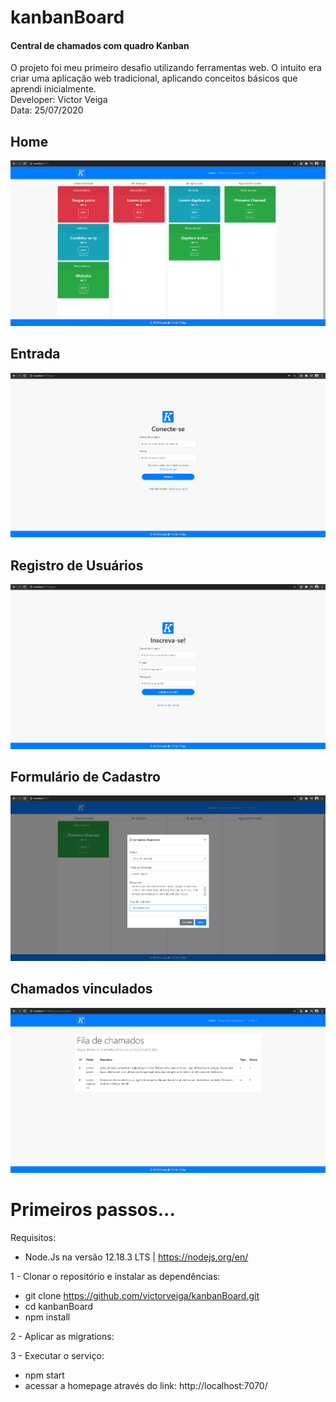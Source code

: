 # kanbanBoard
#### Central de chamados com quadro Kanban  
O projeto foi meu primeiro desafio utilizando ferramentas web. O intuito era criar uma aplicação web tradicional, aplicando conceitos básicos que aprendi inicialmente.  
Developer: Victor Veiga  
Data: 25/07/2020  

## Home

![Imagem da home page](https://github.com/victorveiga/kanbanBoard/blob/master/tutorial/home_2.png)

## Entrada

![Imagem da tela de autenticação](https://github.com/victorveiga/kanbanBoard/blob/master/tutorial/login.png)

## Registro de Usuários

![Imagem do cadastro de usuários](https://github.com/victorveiga/kanbanBoard/blob/master/tutorial/sigin.png)

## Formulário de Cadastro

![Imagem do cadastro de usuários](https://github.com/victorveiga/kanbanBoard/blob/master/tutorial/new_issue.png)

## Chamados vinculados

![Imagem do cadastro de usuários](https://github.com/victorveiga/kanbanBoard/blob/master/tutorial/user_issues.png)

# Primeiros passos...

Requisitos: 
  * Node.Js na versão 12.18.3 LTS | https://nodejs.org/en/
  
1 - Clonar o repositório e instalar as dependências:
  * git clone https://github.com/victorveiga/kanbanBoard.git
  * cd kanbanBoard
  * npm install
  
2 - Aplicar as migrations:
  
3 - Executar o serviço:
  * npm start
  * acessar a homepage através do link: http://localhost:7070/

